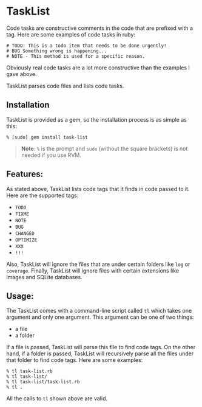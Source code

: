 TaskList
========

Code tasks are constructive comments in the code that are prefixed with a tag. Here are some examples of code tasks in ruby:

```
# TODO: This is a todo item that needs to be done urgently!
# BUG Something wrong is happening...
# NOTE - This method is used for a specific reason.
```

Obviously real code tasks are a lot more constructive than the examples I gave above.

TaskList parses code files and lists code tasks.

Installation
------------

TaskList is provided as a gem, so the installation process is as simple as this:

```
% [sudo] gem install task-list
```

> **Note**: `%` is the prompt and `sudo` (without the square brackets) is not needed if you use RVM.

Features:
---------

As stated above, TaskList lists code tags that it finds in code passed to it. Here are the supported tags:

* `TODO`
* `FIXME`
* `NOTE`
* `BUG`
* `CHANGED`
* `OPTIMIZE`
* `XXX`
* `!!!`

Also, TaskList will ignore the files that are under certain folders like `log` or `coverage`. Finally, TaskList will ignore files with certain extensions like images and SQLite databases.

Usage:
------

The TaskList comes with a command-line script called `tl` which takes one argument and only one argument. This argument can be one of two things:

* a file
* a folder

If a file is passed, TaskList will parse this file to find code tags. On the other hand, if a folder is passed, TaskList will recursively parse all the files under that folder to find code tags. Here are some examples:

```
% tl task-list.rb
% tl task-list/
% tl task-list/task-list.rb
% tl .
```

All the calls to `tl` shown above are valid.